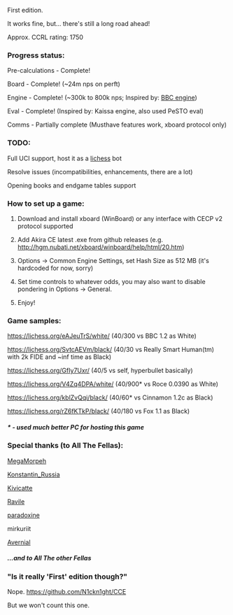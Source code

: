 First edition.

It works fine, but... there's still a long road ahead!

Approx. CCRL rating: 1750

### Progress status:

Pre-calculations - Complete!

Board - Complete! (~24m nps on perft)

Engine - Complete! (~300k to 800k nps; Inspired by: [BBC engine](https://github.com/maksimKorzh))

Eval - Complete! (Inspired by: Kaissa engine, also used PeSTO eval)

Comms - Partially complete (Musthave features work, xboard protocol only)

### TODO:

Full UCI support, host it as a [lichess](https://lichess.org) bot

Resolve issues (incompatibilities, enhancements, there are a lot)

Opening books and endgame tables support

### How to set up a game:

1. Download and install xboard (WinBoard) or any interface with CECP v2 protocol supported

2. Add Akira CE latest .exe from github releases (e.g. http://hgm.nubati.net/xboard/winboard/help/html/20.htm)

3. Options -> Common Engine Settings, set Hash Size as 512 MB (it's hardcoded for now, sorry)

4. Set time controls to whatever odds, you may also want to disable pondering in Options -> General.

5. Enjoy!

### Game samples:

https://lichess.org/eAJeuTrS/white/ (40/300 vs BBC 1.2 as White)

https://lichess.org/SvtcAEVm/black/ (40/30 vs Really Smart Human(tm) with 2k FIDE and ~inf time as Black)

https://lichess.org/GfIy7Uxr/ (40/5 vs self, hyperbullet basically)

https://lichess.org/V4Zq4DPA/white/ (40/900* vs Roce 0.0390 as White)

https://lichess.org/kblZvQqi/black/ (40/60* vs Cinnamon 1.2c as Black)

https://lichess.org/rZ6fKTkP/black/ (40/180 vs Fox 1.1 as Black)

##### * - used much better PC for hosting this game

### Special thanks (to All The Fellas):

[MegaMorpeh](https://lichess.org/@/MegaMorpeh)

[Konstantin_Russia](https://lichess.org/@/Konstantin_Russia)

[Kivicatte](https://lichess.org/@/Kivicatte)

[Ravile](https://lichess.org/@/Ravile)

[paradoxine](https://lichess.org/@/paradoxine)

mirkuriit

[Avernial](https://ru.stackoverflow.com/users/178429/avernial)

##### ...and to All The other Fellas

### "Is it really 'First' edition though?"

Nope. https://github.com/N1ckn1ght/CCE

But we won't count this one.